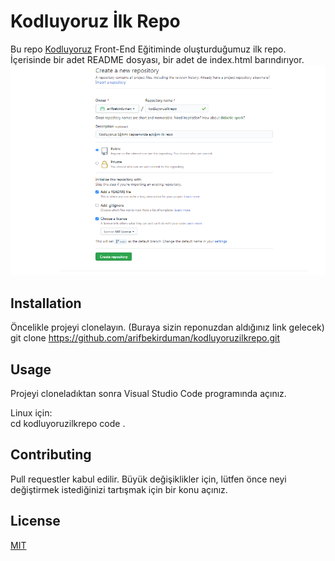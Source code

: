 # **Kodluyoruz İlk Repo**    
Bu repo [Kodluyoruz](https://www.kodluyoruz.org/) Front-End Eğitiminde oluşturduğumuz ilk repo. İçerisinde bir adet README dosyası, bir adet de index.html barındırıyor.
![alt text](https://github.com/arifbekirduman/kodluyoruzilkrepo/blob/main/figures/resim.jpg?raw=true)
## **Installation**
Öncelikle projeyi clonelayın. (Buraya sizin reponuzdan aldığınız link gelecek)    
  git clone https://github.com/arifbekirduman/kodluyoruzilkrepo.git
## **Usage**
Projeyi cloneladıktan sonra Visual Studio Code programında açınız.

Linux için:    
  cd kodluyoruzilkrepo
  code .
## **Contributing**
Pull requestler kabul edilir. Büyük değişiklikler için, lütfen önce neyi değiştirmek istediğinizi tartışmak için bir konu açınız.

## **License**
[MIT](https://choosealicense.com/licenses/mit/)
